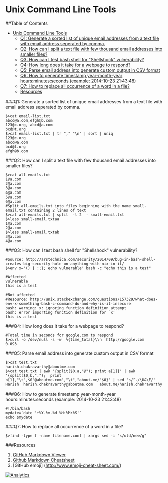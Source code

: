 Unix Command Line Tools
=======================
##Table of Contents
  * [Unix Command Line Tools](#unix-command-line-tools)
      * [Q1: Generate a sorted list of unique email addresses from a text file with email address seperated by comma.](#q1-generate-a-sorted-list-of-unique-email-addresses-from-a-text-file-with-email-address-seperated-by-comma)
      * [Q2: How can I split a text file with few thousand email addresses into smaller files?](#q2-how-can-i-split-a-text-file-with-few-thousand-email-addresses-into-smaller-files)
      * [Q3: How can I test bash shell for "Shellshock" vulnerability?](#q3-how-can-i-test-bash-shell-for-shellshock-vulnerability)
      * [Q4: How long does it take for a webpage to respond?](#q4-how-long-does-it-take-for-a-webpage-to-respond)
      * [Q5: Parse email address into generate custom output in CSV format](#q5-parse-email-address-into-generate-custom-output-in-csv-format)
      * [Q6: How to generate timestamp year-month-year hours:minutes:seconds (example: 2014-10-23 21:43:48)](#q6-how-to-generate-timestamp-year-month-year-hoursminutesseconds-example-2014-10-23-214348)
      * [Q7: How to replace all occurrence of a word in a file?](#q7-how-to-replace-all-occurrence-of-a-word-in-a-file)
      * [Resources](#resources)


###Q1: Generate a sorted list of unique email addresses from a text file with email address seperated by comma.

    $>cat email-list.txt
    abcd@a.com,efgh@b.com
    123@c.org, abcd@a.com
    bcd@t.org
    $>cat email-list.txt | tr "," "\n" | sort | uniq
    123@c.org
    abcd@a.com
    bcd@t.org
    efgh@b.com

###Q2: How can I split a text file with few thousand email addresses into smaller files?
   
    $>cat all-emails.txt 
    1@a.com
    2@a.com
    3@a.com
    4@a.com
    5@a.com
    6@a.com
    #Split all-emails.txt into files beginning with the name small-email.txt containing 2 lines of text
    $>cat all-emails.txt | split  -l 2  - small-email.txt
    $>less small-email.txtaa    
    1@a.com
    2@a.com
    $>less small-email.txtab
    3@a.com
    4@a.com
 
###Q3: How can I test bash shell for "Shellshock" vulnerability?

    #Source: http://arstechnica.com/security/2014/09/bug-in-bash-shell-creates-big-security-hole-on-anything-with-nix-in-it/
    $>env x='() { :;}; echo vulnerable' bash -c "echo this is a test"

    #Affected
    vulnerable
    this is a test
   
    #Not affected
    #Resource: http://unix.stackexchange.com/questions/157329/what-does-env-x-something-bash-c-command-do-and-why-is-it-insecure
    bash: warning: x: ignoring function definition attempt
    bash: error importing function definition for `x'
    this is a test

###Q4: How long does it take for a webpage to respond?

    #Total time in seconds for google.com to respond
    $>curl -o /dev/null -s -w  %{time_total}\\n  http://google.com
    0.093

###Q5: Parse email address into generate custom output in CSV format

    $>cat test.txt
    harish.chakravarthy@aboutme.com
    $>cat test.txt | awk '{split($0,a,"@"); print a[1]}' | awk '{split($0,b,".");  print b[1],"\t",$0"@aboutme.com","\t","about.me/"$0}' | sed 's/^./\U&\E/'
    Harish  harish.chakravarthy@aboutme.com   about.me/harish.chakravarthy

###Q6: How to generate timestamp year-month-year hours:minutes:seconds (example: 2014-10-23 21:43:48)

	#!/bin/bash
	mydate=`date '+%Y-%m-%d %H:%M:%S'`
	echo $mydate

###Q7: How to replace all occurrence of a word in a file?

	$>find -type f -name filename.conf | xargs sed -i "s/old/new/g"
        

###Resources
1. [GitHub Markdown Viewer](http://notepag.es/)
2. [Github Markdown Cheatsheet](https://github.com/adam-p/markdown-here/wiki/Markdown-Cheatsheet) 
3. [GitHub emoji] (http://www.emoji-cheat-sheet.com/)

[![Analytics](https://ga-beacon.appspot.com/UA-55381661-1/tools/cmd/readme)](https://github.com/igrigorik/ga-beacon)
